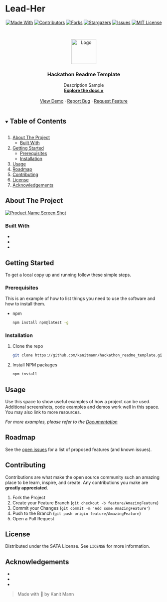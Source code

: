 # Lead-Her

<span style="display:block;text-align:center">

[![Made With][made-with-shield]](https://github.com/mnaiwrit52/Lead-Her/contributors)
[![Contributors][contributors-shield]][contributors-url]
[![Forks][forks-shield]][forks-url]
[![Stargazers][stars-shield]][stars-url]
[![Issues][issues-shield]][issues-url]
[![MIT License][license-shield]][license-url]

</span>

<!-- PROJECT LOGO -->
<br />
<p align="center">
  <a href="https://github.com/kanitmann/hackathon_readme_template">
    <img src="images/logo.png" alt="Logo" width="80" height="80">
  </a>

  <h3 align="center">Hackathon Readme Template</h3>

  <p align="center">
    Description Sample
    <br />
    <a href="https://github.com/kanitmann/hackathon_readme_template"><strong>Explore the docs »</strong></a>
    <br />
    <br />
    <a href="https://github.com/kanitmann/hackathon_readme_template">View Demo</a>
    ·
    <a href="https://github.com/kanitmann/hackathon_readme_template/issues">Report Bug</a>
    ·
    <a href="https://github.com/kanitmann/hackathon_readme_template/issues">Request Feature</a>
  </p>
</p>

<!-- TABLE OF CONTENTS -->
<details open="open">
  <summary><h2 style="display: inline-block">Table of Contents</h2></summary>
  <ol>
    <li>
      <a href="#about-the-project">About The Project</a>
      <ul>
        <li><a href="#built-with">Built With</a></li>
      </ul>
    </li>
    <li>
      <a href="#getting-started">Getting Started</a>
      <ul>
        <li><a href="#prerequisites">Prerequisites</a></li>
        <li><a href="#installation">Installation</a></li>
      </ul>
    </li>
    <li><a href="#usage">Usage</a></li>
    <li><a href="#roadmap">Roadmap</a></li>
    <li><a href="#contributing">Contributing</a></li>
    <li><a href="#license">License</a></li>
    <li><a href="#acknowledgements">Acknowledgements</a></li>
  </ol>
</details>

<!-- ABOUT THE PROJECT -->

## About The Project

[![Product Name Screen Shot][product-screenshot]](https://example.com)

### Built With

- []()
- []()
- []()

<!-- GETTING STARTED -->

## Getting Started

To get a local copy up and running follow these simple steps.

### Prerequisites

This is an example of how to list things you need to use the software and how to install them.

- npm
  ```sh
  npm install npm@latest -g
  ```

### Installation

1. Clone the repo
   ```sh
   git clone https://github.com/kanitmann/hackathon_readme_template.git
   ```
2. Install NPM packages
   ```sh
   npm install
   ```

<!-- USAGE EXAMPLES -->

## Usage

Use this space to show useful examples of how a project can be used. Additional screenshots, code examples and demos work well in this space. You may also link to more resources.

_For more examples, please refer to the [Documentation](https://example.com)_

<!-- ROADMAP -->

## Roadmap

See the [open issues](https://github.com/kanitmann/hackathon_readme_template/issues) for a list of proposed features (and known issues).

<!-- CONTRIBUTING -->

## Contributing

Contributions are what make the open source community such an amazing place to be learn, inspire, and create. Any contributions you make are **greatly appreciated**.

1. Fork the Project
2. Create your Feature Branch (`git checkout -b feature/AmazingFeature`)
3. Commit your Changes (`git commit -m 'Add some AmazingFeature'`)
4. Push to the Branch (`git push origin feature/AmazingFeature`)
5. Open a Pull Request

<!-- LICENSE -->

## License

Distributed under the SATA License. See `LICENSE` for more information.

<!-- ACKNOWLEDGEMENTS -->

## Acknowledgements

- []()
- []()
- []()

> Made with 💙 by Kanit Mann

<!-- MARKDOWN LINKS & IMAGES -->
<!-- https://www.markdownguide.org/basic-syntax/#reference-style-links -->

[contributors-shield]: https://img.shields.io/github/contributors/kanitmann/hackathon_readme_template.svg?style=for-the-badge
[contributors-url]: https://github.com/kanitmann/hackathon_readme_template/graphs/contributors
[forks-shield]: https://img.shields.io/github/forks/kanitmann/hackathon_readme_template.svg?style=for-the-badge
[forks-url]: https://github.com/kanitmann/hackathon_readme_template/network/members
[stars-shield]: https://img.shields.io/github/stars/kanitmann/hackathon_readme_template.svg?style=for-the-badge
[stars-url]: https://github.com/kanitmann/hackathon_readme_template/stargazers
[issues-shield]: https://img.shields.io/github/issues/kanitmann/hackathon_readme_template.svg?style=for-the-badge
[issues-url]: https://github.com/kanitmann/hackathon_readme_template/issues
[license-shield]: https://img.shields.io/badge/license-SATA-blue?style=for-the-badge&logo=appveyor
[license-url]: https://github.com/kanitmann/hackathon_readme_template/blob/master/LICENSE.txt
[made-with-shield]: https://img.shields.io/github/languages/top/kanitmann/hackathon_readme_template?style=for-the-badge
[made-with-url]: https://shields.io/github/languages/top/kanitmann/hackathon_readme_template.svg?style-for-the-badge
[product-screenshot]: (images/screenshot.png)
